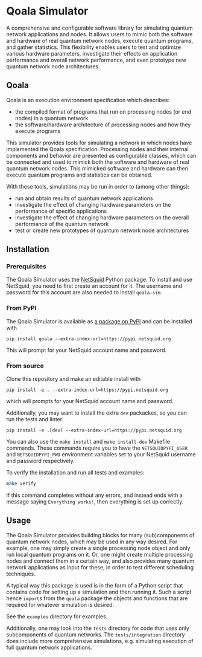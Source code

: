 # Qoala Simulator
A comprehensive and configurable software library for simulating quantum network applications and nodes. It allows users to mimic both the software and hardware of real quantum network nodes, execute quantum programs, and gather statistics. This flexibility enables users to test and optimize various hardware parameters, investigate their effects on application performance and overall network performance, and even prototype new quantum network node architectures.


## Qoala
Qoala is an execution environment specification which describes:
- the compiled format of programs that run on processing nodes (or end nodes) in a quantum network
- the software/hardware architecture of processing nodes and how they execute programs

This simulator provides tools for simulating a network in which nodes have implemented the Qoala specification.
Processing nodes and their internal components and behavior are presented as configurable classes, which can be
connected and used to mimick both the software and hardware of real quantum network nodes. This mimicked software
and hardware can then execute quantum programs and statistics can be obtained.

With these tools, simulations may be run in order to (among other things):
- run and obtain results of quantum network applications
- investigate the effect of changing hardware parameters on the performance of specific applications
- investigate the effect of changing hardware parameters on the overall performance of the quantum network
- test or create new prototypes of quantum network node architectures


## Installation

### Prerequisites
The Qoala Simulator uses the [NetSquid](https://netsquid.org/) Python package.
To install and use NetSquid, you need to first create an account for it.
The username and password for this account are also needed to install `qoala-sim`.

### From PyPI
The Qoala Simulator is available as [a package on PyPI](https://pypi.org/project/qoala/) and can be installed with
```
pip install qoala --extra-index-url=https://pypi.netsquid.org
```

This will prompt for your NetSquid account name and password.

### From source
Clone this repository and make an editable install with

```
pip install -e . --extra-index-url=https://pypi.netsquid.org
```
which will prompts for your NetSquid account name and password.

Additionally, you may want to install the extra `dev` packackes, so you can run the tests and linter:

```
pip install -e .[dev] --extra-index-url=https://pypi.netsquid.org
```

You can also use the `make install` and `make install-dev` Makefile commands.
These commands require you to have the `NETSQUIDPYPI_USER` and
`NETSQUIDPYPI_PWD` environment variables set to your NetSquid username and password respectively.

To verify the installation and run all tests and examples:
```sh
make verify
```

If this command completes without any errors, and instead ends with a message saying `Everything works!`, then everything is set up correctly.

## Usage
The Qoala Simulator provides building blocks for many (sub)components of quantum network nodes, which may be used in any way desired.
For example, one may simply create a single processing node object and only run local quantum programs on it.
Or, one might create multiple processing nodes and connect them in a certain way, and also provides many quantum network applications as input
for these, in order to test different scheduling techniques.

A typical way this package is used is in the form of a Python script that contains code for setting up a simulation and then running it.
Such a script hence `import`s from the `qoala` package the objects and functions that are required for whatever simulation is desired.

See the `examples` directory for examples.

Additionally, one may look into the `tests` directory for code that uses only subcomponents of quantum networks.
The `tests/integration` directory does include more comprehensive simulations, e.g. simulating execution of full quantum network applications.
